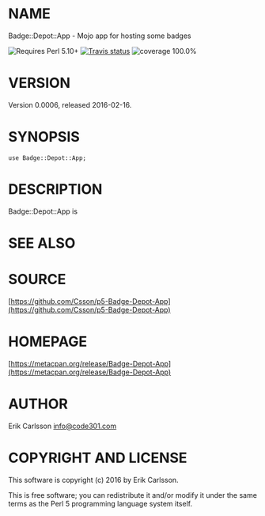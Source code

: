# NAME

Badge::Depot::App - Mojo app for hosting some badges

![Requires Perl 5.10+](https://img.shields.io/badge/perl-5.10+-brightgreen.svg) [![Travis status](https://api.travis-ci.org//.svg?branch=master)](https://travis-ci.org//) ![coverage 100.0%](https://img.shields.io/badge/coverage-100.0%-brightgreen.svg)

# VERSION

Version 0.0006, released 2016-02-16.

# SYNOPSIS

    use Badge::Depot::App;

# DESCRIPTION

Badge::Depot::App is

# SEE ALSO

# SOURCE

[https://github.com/Csson/p5-Badge-Depot-App](https://github.com/Csson/p5-Badge-Depot-App)

# HOMEPAGE

[https://metacpan.org/release/Badge-Depot-App](https://metacpan.org/release/Badge-Depot-App)

# AUTHOR

Erik Carlsson <info@code301.com>

# COPYRIGHT AND LICENSE

This software is copyright (c) 2016 by Erik Carlsson.

This is free software; you can redistribute it and/or modify it under
the same terms as the Perl 5 programming language system itself.
